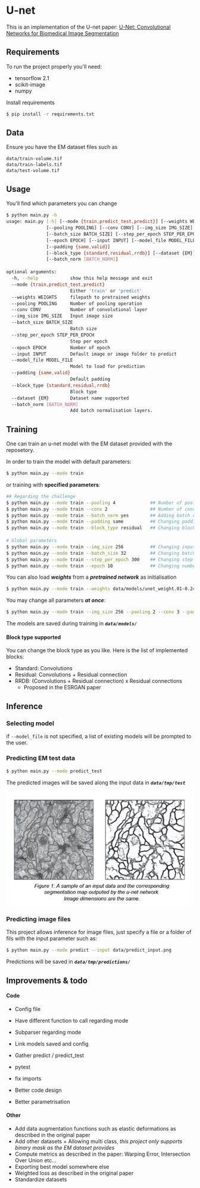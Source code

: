 
# U-net

This is an implementation of the U-net paper: [U-Net: Convolutional Networks for Biomedical Image Segmentation](https://arxiv.org/abs/1505.04597)

## Requirements

To run the project properly you'll need:

* tensorflow 2.1
* scikit-image
* numpy

Install requirements

```bash
$ pip install -r requirements.txt
```

## Data

Ensure you have the EM dataset files such as 

```
data/train-volume.tif
data/train-labels.tif
data/test-volume.tif
```

## Usage

You'll find which parameters you can change 

```bash
$ python main.py -h
usage: main.py [-h] [--mode {train,predict_test,predict}] [--weights WEIGHTS]
               [--pooling POOLING] [--conv CONV] [--img_size IMG_SIZE]
               [--batch_size BATCH_SIZE] [--step_per_epoch STEP_PER_EPOCH]
               [--epoch EPOCH] [--input INPUT] [--model_file MODEL_FILE]
               [--padding {same,valid}]
               [--block_type {standard,residual,rrdb}] [--dataset {EM}]
               [--batch_norm [BATCH_NORM]]

optional arguments:
  -h, --help            show this help message and exit
  --mode {train,predict_test,predict}
                        Either 'train' or 'predict'
  --weights WEIGHTS     filepath to pretrained weights
  --pooling POOLING     Number of pooling operation
  --conv CONV           Number of convolutional layer
  --img_size IMG_SIZE   Input image size
  --batch_size BATCH_SIZE
                        Batch size
  --step_per_epoch STEP_PER_EPOCH
                        Step per epoch
  --epoch EPOCH         Number of epoch
  --input INPUT         Default image or image folder to predict
  --model_file MODEL_FILE
                        Model to load for prediction
  --padding {same,valid}
                        Default padding
  --block_type {standard,residual,rrdb}
                        Block type
  --dataset {EM}        Dataset name supported
  --batch_norm [BATCH_NORM]
                        Add batch normalisation layers.
```

## Training

One can train an u-net model with the EM dataset provided with the reposetory.

In order to train the model with default parameters:

```bash
$ python main.py --mode train 
```

or training with __specified parameters__:

```bash
## Regarding the challenge
$ python main.py --mode train --pooling 4             ## Number of pooling operation
$ python main.py --mode train --conv 2                ## Number of convolution in a block
$ python main.py --mode train --batch_norm yes        ## Adding batch normalization layers
$ python main.py --mode train --padding same          ## Changing padding type
$ python main.py --mode train --block_type residual   ## Changing block type

# Global parameters
$ python main.py --mode train --img_size 256          ## Changing input image size
$ python main.py --mode train --batch_size 32         ## Changing batch size
$ python main.py --mode train --step_per_epoch 300    ## Changing step per epoch
$ python main.py --mode train --epoch 10              ## Changing number of epoch
```

You can also load ___weights___ from a ___pretrained network___ as initialisation 	

``````bash
$ python main.py --mode train --weights data/models/unet_weight.01-0.2491.hdf5
``````

You may change all parameters ___at once___:

``` bash
$ python main.py --mode train --img_size 256 --pooling 2 --conv 3 --padding valid --block_type residual --batch_norm yes --epoch 10 --step_per_epoch 300
```

The models are saved during training in ___`data/models/`___

#### Block type supported

You can change the block type as you like. Here is the list of implemented blocks:

* Standard: Convolutions
* Residual: Convolutions + Residual connection 
* RRDB: (Convolutions + Residual connection) x Residual connections 
  * Proposed in the ESRGAN paper

## Inference

### Selecting model

if `--model_file` is not specified, a list of existing models will be prompted to the user. 

### Predicting EM test data

```bash
$ python main.py --mode predict_test
```

The predicted images will be saved along the input data in ___`data/tmp/test `___

 ![segmentation_sample](segmentation_sample.png)

### Predicting image files 

This project allows inference for image files, just specify a file or a folder of fils with the input parameter such as:

``````` Bash
$ python main.py --mode predict --input data/predict_input.png
```````

Predictions will be saved in ___`data/tmp/predictions/`___



## Improvements & todo

#### Code

* Config file
* Have different function to call regarding mode
* Subparser regarding mode 
* Link models saved and config 
* Gather predict / predict_test
* pytest 
* fix imports

* Better code design
* Better parametrisation 

#### Other

* Add data augmentation functions such as elastic deformations as described in the original paper
* Add other datasets + Allowing multi class, _this project only supports binary mask as the EM dataset provides_
* Compute metrics as described in the paper: Warping Error, Intersection Over Union etc...
* Exporting best model somewhere else  
* Weighted loss as described in the original paper
* Standardize datasets

